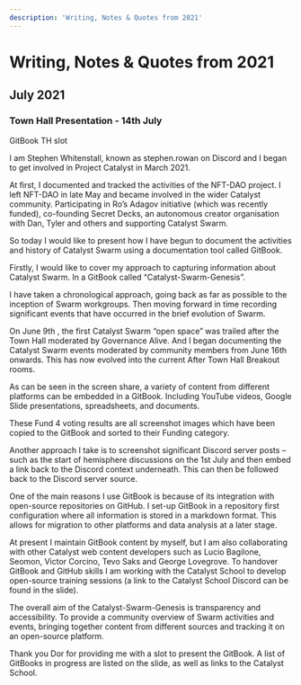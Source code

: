 ```yaml
---
description: 'Writing, Notes & Quotes from 2021'
---
```


# Writing, Notes & Quotes from 2021

## July 2021

### Town Hall Presentation - 14th July

GitBook TH slot

I am Stephen Whitenstall, known as stephen.rowan on Discord and I began to get involved in Project Catalyst in March 2021.

At first, I documented and tracked the activities of the NFT-DAO project. I left NFT-DAO in late May and became involved in the wider Catalyst community. Participating in Ro’s Adagov initiative \(which was recently funded\), co-founding Secret Decks, an autonomous creator organisation with Dan, Tyler and others and supporting Catalyst Swarm.

So today I would like to present how I have begun to document the activities and history of Catalyst Swarm using a documentation tool called GitBook.

Firstly, I would like to cover my approach to capturing information about Catalyst Swarm. In a GitBook called “Catalyst-Swarm-Genesis”.

I have taken a chronological approach, going back as far as possible to the inception of Swarm workgroups. Then moving forward in time recording significant events that have occurred in the brief evolution of Swarm.

On June 9th , the first Catalyst Swarm “open space” was trailed after the Town Hall moderated by Governance Alive. And I began documenting the Catalyst Swarm events moderated by community members from June 16th onwards. This has now evolved into the current After Town Hall Breakout rooms.

As can be seen in the screen share, a variety of content from different platforms can be embedded in a GitBook. Including YouTube videos, Google Slide presentations, spreadsheets, and documents.

These Fund 4 voting results are all screenshot images which have been copied to the GitBook and sorted to their Funding category.

Another approach I take is to screenshot significant Discord server posts – such as the start of hemisphere discussions on the 1st July and then embed a link back to the Discord context underneath. This can then be followed back to the Discord server source.

One of the main reasons I use GitBook is because of its integration with open-source repositories on GitHub. I set-up GitBook in a repository first configuration where all information is stored in a markdown format. This allows for migration to other platforms and data analysis at a later stage.

At present I maintain GitBook content by myself, but I am also collaborating with other Catalyst web content developers such as Lucio Bagilone, Seomon, Victor Corcino, Tevo Saks and George Lovegrove. To handover GitBook and GitHub skills I am working with the Catalyst School to develop open-source training sessions \(a link to the Catalyst School Discord can be found in the slide\).

The overall aim of the Catalyst-Swarm-Genesis is transparency and accessibility. To provide a community overview of Swarm activities and events, bringing together content from different sources and tracking it on an open-source platform.

Thank you Dor for providing me with a slot to present the GitBook. A list of GitBooks in progress are listed on the slide, as well as links to the Catalyst School.

